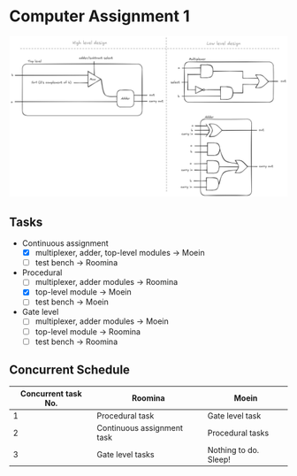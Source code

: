 # Computer Assignment 1

![schematic](https://github.com/ILoveBacteria/DSD-assignments/blob/main/computer_assignment1/schematic.png)

## Tasks

- Continuous assignment
    - [x] multiplexer, adder, top-level modules -> Moein
    - [ ] test bench -> Roomina
- Procedural
    - [ ] multiplexer, adder modules -> Roomina
    - [x] top-level module -> Moein
    - [ ] test bench -> Moein
- Gate level
    - [ ] multiplexer, adder modules -> Moein
    - [ ] top-level module -> Roomina
    - [ ] test bench -> Roomina
 
## Concurrent Schedule

|Concurrent task No.|Roomina|Moein|
|---|---|---|
|1|Procedural task|Gate level task|
|2|Continuous assignment task|Procedural tasks|
|3|Gate level tasks|Nothing to do. Sleep!|
